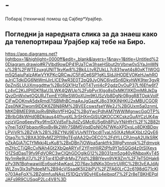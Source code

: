 # -
Побарај (техничка) помош од Сајбер*Урајбер.

## Погледни ја наредната слика за да знаеш како да телепортираш Урајбер кај тебе на Биро.
https://app.diagrams.net?lightbox=1&highlight=0000ff&edit=_blank&layers=1&nav=1&title=Untitled%20Diagram.drawio#R7Vlbd9owDP41PJaTCw3hseHSbut2trVbnw0xSYaJmWNu%2B%2FWTEzuxgUNIT1kvKw8%2BkiLLtvRZUkLL7c831wwt4s80xKTlWOGm5Q5ajuPalzAKwVYKPKcQRCwJC5FdCe6SP1gKLSldJiHODEVOKeHJwhROaJriCTdkiDG6NtWmlJirLlCE9wR3E0T2pQ9JyONC6jvdSn6DkyhWK9ter3gyR0pZniSLUUjXmsgdttw%2Bo5QX1HzTx0T4Tvnl4cP2gdzOvOuP37Lf6Efw6f7Lz4vC2KjJlPIIDKf8aU3LWK4QWUp%2FybPyrXIgo8s0xMKI1XKDmM8JkDaQvzDnWxlwtOQURJTxmEY0ReSW0oXUm9KUSzVb8DgNr0RggR8TOpkVolFCiFwDOKnvA5dxRmdl7ISBMhBCmaAxJgGazKJ8o31KKINHKU2xMBUCGORZqs0NK2lwom9lDDK6ZBN8RM%2BVEEcswsfseYWe2J%2BGUxm5a0znmLMtKDBMEE9WJpiRvBNRqVfFHQgZ%2BgYwcPdhAM7tWWIMgnwcGqOTP%2BrlbG8kWHd0BDkiaus44fhugXL3rSHXmGjSUQKOCCKCskzGuAYCzUK4wozjzVGnq6eevPky9fmSXVd5xFbJIdZySMc6U5g6h8PUyYNiHfH%2F%2B82tv7neiTdXFbbaqytRoxBy8k2Wlr7SBM5VqdDpNION7WKoXPDxsLo8DKtBDqvLPVjVR%2BZVA%2B%2BZYNU9EVUyN11YbcdITvaLh5lXAzMoKXbLt2QyE6Otag7Ic%2BXA309yMZ2Pl1l9gTEgIAA2QvOECO%2FdYLLCPJmgA2UIkSRKgZkAGjA7jC1YMkkj4LyKu8%2BxDBn7jOWpa5anktfrk3WgPvnnqk%2FdmvpkmZHcCTjQRcCvNAh4Gt2XbQeARYyF2YFmHIiRZtPfs9Y1p5QGd4z0tSlXeysO1ZSdDasT9fy9FdVORC3wCIQhGDOgIkG12%2B031zm5zg40vRNbpxKvT45Nv1mRe9Ul7J%2F3Tqr41DdPdrMyZ7Vd%2BBlYevn9VK9Zm%2F7eT50Hak6zPv3lN1BqhwawiiIEo6sqH4wKaoL2D76av3dNKp30nrtrUjlRC%2Bt3vEAJdAjWLZov3lx3sPtdpeM%2B94cVlSsadK5lI2ibPV%2FZFA60LrC2c6198dG71cKIo703AeFqX%2BZglmfusNAsLfS1DQzV9DyHlEs4eibxpf7%2F2r8eTBKHEPqIJAFs9R9CUSqqP2Lc4V8%3D
